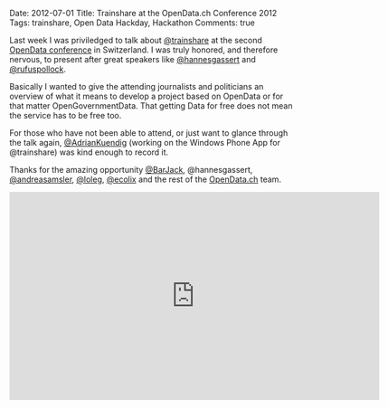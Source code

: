 Date: 2012-07-01
Title: Trainshare at the OpenData.ch Conference 2012
Tags: trainshare, Open Data Hackday, Hackathon
Comments: true

<script async class="speakerdeck-embed" data-id="4fec27775cd901001f01f331" data-ratio="1.3333333333333333" src="//speakerdeck.com/assets/embed.js"></script>

Last week I was priviledged to talk about [@trainshare](https://twitter.com/trainshare) at the second [OpenData conference](http://opendata.ch/2012/05/13/opendata-ch-2012-konferenz-das-programm/) in Switzerland. I was truly honored, and therefore nervous, to present after great speakers like [@hannesgassert](https://twitter.com/hannesgassert) and [@rufuspollock](https://twitter.com/rufuspollock).

Basically I wanted to give the attending journalists and politicians an overview of what it means to develop a project based on OpenData or for that matter OpenGovernmentData. That getting Data for free does not mean the service has to be free too.

For those who have not been able to attend, or just want to glance through the talk again, [@AdrianKuendig](https://twitter.com/AdrianKuendig) (working on the Windows Phone App for @trainshare) was kind enough to record it.

Thanks for the amazing opportunity [@BarJack](https://twitter.com/BarJack), @hannesgassert, [@andreasamsler](https://twitter.com/andreasamsler), [@loleg](https://twitter.com/loleg), [@ecolix](https://twitter.com/ecolix) and the rest of the [OpenData.ch](http://opendata.ch/) team.

<iframe width="654" height="368" src="http://www.youtube-nocookie.com/embed/YmzCp6Omqnc" frameborder="0" allowfullscreen></iframe>
